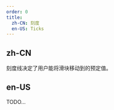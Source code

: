 ```yaml
---
order: 0
title:
  zh-CN: 刻度
  en-US: Ticks
---
```


## zh-CN

刻度线决定了用户能将滑块移动到的预定值。

## en-US

TODO...
